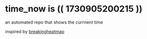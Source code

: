 # time_now is (( 1730905200215 ))

an automated repo that shows the currnent time

inspired by [breakingheatmap](https://github.com/breakingheatmap/breakingheatmap)